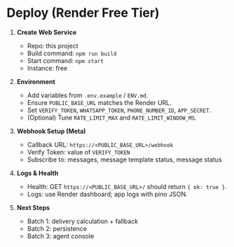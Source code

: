 # Deploy (Render Free Tier)

1) **Create Web Service**
   - Repo: this project
   - Build command: `npm run build`
   - Start command: `npm start`
   - Instance: free

2) **Environment**
   - Add variables from `.env.example` / `ENV.md`.
   - Ensure `PUBLIC_BASE_URL` matches the Render URL.
   - Set `VERIFY_TOKEN`, `WHATSAPP_TOKEN`, `PHONE_NUMBER_ID`, `APP_SECRET`.
   - (Optional) Tune `RATE_LIMIT_MAX` and `RATE_LIMIT_WINDOW_MS`.

3) **Webhook Setup (Meta)**
   - Callback URL: `https://<PUBLIC_BASE_URL>/webhook`
   - Verify Token: value of `VERIFY_TOKEN`
   - Subscribe to: messages, message template status, message status

4) **Logs & Health**
   - Health: GET `https://<PUBLIC_BASE_URL>/` should return `{ ok: true }`.
   - Logs: use Render dashboard; app logs with pino JSON.

5) **Next Steps**
   - Batch 1: delivery calculation + fallback
   - Batch 2: persistence
   - Batch 3: agent console
